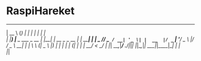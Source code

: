 # RaspiHareket

  _____                 _ _    _                _        _   
 |  __ \               (_) |  | |              | |      | |  
 | |__) |__ _ ___ _ __  _| |__| | __ _ _ __ ___| | _____| |_ 
 |  _  // _` / __| '_ \| |  __  |/ _` | '__/ _ \ |/ / _ \ __|
 | | \ \ (_| \__ \ |_) | | |  | | (_| | | |  __/   <  __/ |_ 
 |_|  \_\__,_|___/ .__/|_|_|  |_|\__,_|_|  \___|_|\_\___|\__|
                 | |                                         
                 |_|                                         
